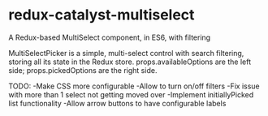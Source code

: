 # redux-catalyst-multiselect

A Redux-based MultiSelect component, in ES6, with filtering

MultiSelectPicker is a simple, multi-select control with search filtering, storing all its state in the Redux store.
props.availableOptions are the left side; props.pickedOptions are the right side.

TODO:
-Make CSS more configurable
-Allow to turn on/off filters
-Fix issue with more than 1 select not getting moved over
-Implement initiallyPicked list functionality
-Allow arrow buttons to have configurable labels

